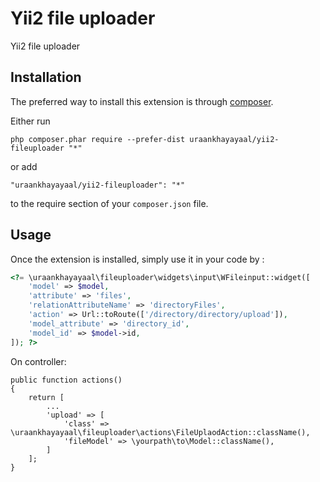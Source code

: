 Yii2 file uploader
==================
Yii2 file uploader

Installation
------------

The preferred way to install this extension is through [composer](http://getcomposer.org/download/).

Either run

```
php composer.phar require --prefer-dist uraankhayayaal/yii2-fileuploader "*"
```

or add

```
"uraankhayayaal/yii2-fileuploader": "*"
```

to the require section of your `composer.json` file.


Usage
-----

Once the extension is installed, simply use it in your code by  :

```php
<?= \uraankhayayaal\fileuploader\widgets\input\WFileinput::widget([
    'model' => $model,
    'attribute' => 'files',
    'relationAttributeName' => 'directoryFiles',
    'action' => Url::toRoute(['/directory/directory/upload']),
    'model_attribute' => 'directory_id',
    'model_id' => $model->id,
]); ?>
```

On controller:
```
public function actions()
{
    return [
        ...
        'upload' => [
            'class' => \uraankhayayaal\fileuploader\actions\FileUplaodAction::className(),
            'fileModel' => \yourpath\to\Model::className(),
        ]
    ];
}
```